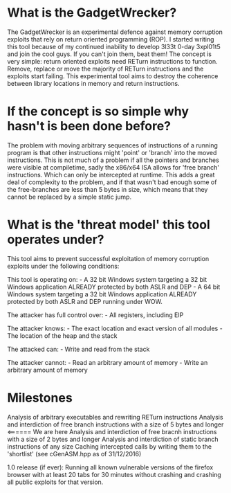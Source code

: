 What is the GadgetWrecker?
==========================

The GadgetWrecker is an experimental defence against memory corruption exploits that rely on return oriented programming (ROP).
I started writing this tool because of my continued inability to develop 3l33t 0-day 3xpl01t5 and join the cool guys. 
If you can't join them, beat them!
The concept is very simple: return oriented exploits need RETurn instructions to function. Remove, replace or move the majority of RETurn instructions and the exploits start failing.
This experimental tool aims to destroy the coherence between library locations in memory and return instructions.

If the concept is so simple why hasn't is been done before?
===============================================

The problem with moving arbitrary sequences of instructions of a running program is that other instructions might 'point' or 'branch' into the moved instructions. 
This is not much of a problem if all the pointers and branches were visible at compiletime, sadly the x86/x64 ISA allows for 'free branch' instructions. Which can only be intercepted at runtime. 
This adds a great deal of complexity to the problem, and if that wasn't bad enough some of the free-branches are less than 5 bytes in size, which means that they cannot be replaced by a simple static jump.

What is the 'threat model' this tool operates under?
===========================================

This tool aims to prevent successful exploitation of memory corruption exploits under the following conditions:

This tool is operating on:
    - A 32 bit Windows system targeting a 32 bit Windows application ALREADY protected by both ASLR and DEP
    - A 64 bit Windows system targeting a 32 bit Windows application ALREADY protected by both ASLR and DEP running under WOW.
    
The attacker has full control over: 
    - All registers, including EIP

The attacker knows:
    - The exact location and exact version of all modules
    - The location of the heap and the stack

The attacked can:
    - Write and read from the stack

The attacker cannot:
    - Read an arbitrary amount of memory
    - Write an arbitrary amount of memory

   Milestones
===========================================

Analysis of arbitrary executables and rewriting RETurn instructions 
Analysis and interdiction of free branch instructions with a size of 5 bytes and longer                              <====== We are here
Analysis and interdiction of free bracnh instructions with a size of 2 bytes and longer
Analysis and interdiction of static branch instructions of any size
Caching intercepted calls by writing them to the 'shortlist' (see cGenASM.hpp as of 31/12/2016)

1.0 release (if ever): Running all known vulnerable versions of the firefox browser with at least 20 tabs for 30 minutes without crashing and crashing all public exploits for that version.

